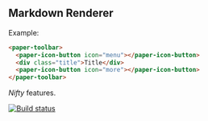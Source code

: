 ## Markdown Renderer

Example:

```html
<paper-toolbar>
  <paper-icon-button icon="menu"></paper-icon-button>
  <div class="title">Title</div>
  <paper-icon-button icon="more"></paper-icon-button>
</paper-toolbar>
```

_Nifty_ features.

[![Build status](https://travis-ci.org/PolymerElements/marked-element.svg?branch=master)](https://travis-ci.org/PolymerElements/marked-element)

